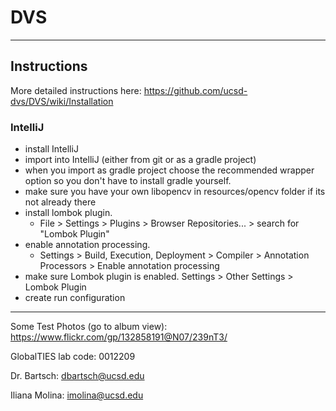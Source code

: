 # DVS

---

## Instructions

More detailed instructions here: https://github.com/ucsd-dvs/DVS/wiki/Installation

### IntelliJ

* install IntelliJ
* import into IntelliJ (either from git or as a gradle project)
* when you import as gradle project choose the recommended wrapper option so you don't have to install gradle yourself.
* make sure you have your own libopencv in resources/opencv folder if its not already there
* install lombok plugin. 
  * File > Settings > Plugins > Browser Repositories... > search for "Lombok Plugin"
* enable annotation processing. 
  * Settings > Build, Execution, Deployment > Compiler > Annotation Processors > Enable annotation processing
* make sure Lombok plugin is enabled. Settings > Other Settings > Lombok Plugin
* create run configuration

---

Some Test Photos (go to album view): https://www.flickr.com/gp/132858191@N07/239nT3/

GlobalTIES lab code: 0012209

Dr. Bartsch: dbartsch@ucsd.edu

Iliana Molina: imolina@ucsd.edu
